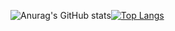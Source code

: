 
![Anurag's GitHub stats](https://github-readme-stats.vercel.app/api?username=AzukiYamada&show_icons=true&theme=radical)[![Top Langs](https://github-readme-stats.vercel.app/api/top-langs/?username=AzukiYamada)](https://github.com/anuraghazra/github-readme-stats)


<!--
**AzukiYamada/AzukiYamada** is a ✨ _special_ ✨ repository because its `README.md` (this file) appears on your GitHub profile.

Here are some ideas to get you started:

- 🔭 I’m currently working on ...
- 🌱 I’m currently learning ...
- 👯 I’m looking to collaborate on ...
- 🤔 I’m looking for help with ...
- 💬 Ask me about ...
- 📫 How to reach me: ...
- 😄 Pronouns: ...
- ⚡ Fun fact: ...
-->
